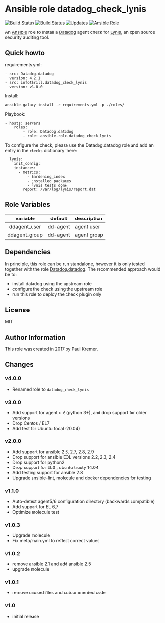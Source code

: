 # Ansible role datadog_check_lynis

[![Build Status](https://img.shields.io/travis/infothrill/ansible-role-datadog_check_lynis/master.svg?label=travis_master)](https://travis-ci.org/infothrill/ansible-role-datadog_check_lynis)
[![Build Status](https://img.shields.io/travis/infothrill/ansible-role-datadog_check_lynis/develop.svg?label=travis_develop)](https://travis-ci.org/infothrill/ansible-role-datadog_check_lynis)
[![Updates](https://pyup.io/repos/github/infothrill/ansible-role-datadog_check_lynis/shield.svg)](https://pyup.io/repos/github/infothrill/ansible-role-datadog_check_lynis/)
[![Ansible Role](https://img.shields.io/ansible/role/22962.svg)](https://galaxy.ansible.com/infothrill/datadog_check_lynis/)


An [Ansible](http://www.ansible.com) role to install a
[Datadog](https://www.datadoghq.com) agent check for
[Lynis](https://cisofy.com/lynis/), an open source security auditing tool.

## Quick howto

requirements.yml:

	- src: Datadog.datadog
	  version: 4.2.1
	- src: infothrill.datadog_check_lynis
	  version: v3.0.0

Install:

	ansible-galaxy install -r requirements.yml -p ./roles/

Playbook:

    - hosts: servers
        roles:
		    - role: Datadog.datadog
		    - role: ansible-role-datadog_check_lynis

To configure the check, please use the Datadog.datadog role and add an entry
in the `checks` dictionary there:

	  lynis:
	    init_config:
	    instances:
          - metrics:
		      - hardening_index
		      - installed_packages
		      - lynis_tests_done
		    report: /var/log/lynis/report.dat

## Role Variables

|       variable             | default  | description     |
|:--------------------------:|:--------:|:----------------|
| ddagent_user               | dd-agent | agent user      |
| ddagent_group              | dd-agent | agent group     |

## Dependencies

In principle, this role can be run standalone, however it is only tested together
with the role [Datadog.datadog](https://galaxy.ansible.com/Datadog/datadog/).
The recommended approach would be to:

* install datadog using the upstream role
* configure the check using the upstream role
* run this role to deploy the check plugin only

## License

MIT

## Author Information

This role was created in 2017 by Paul Kremer.


## Changes

### v4.0.0

* Renamed role to `datadog_check_lynis`

### v3.0.0

* Add support for agent `> 6` (python 3+), and drop support for older versions
* Drop Centos / EL7
* Add test for Ubuntu focal (20.04)

### v2.0.0

* Add support for ansible 2.6, 2.7, 2.8, 2.9
* Drop support for ansible EOL versions 2.2, 2.3, 2.4
* Drop support for python2
* Drop support for EL6 , ubuntu trusty 14.04
* Add testing support for ansible 2.8
* Upgrade ansible-lint, molecule and docker dependencies for testing

### v1.1.0

* Auto-detect agent5/6 configuration directory (backwards compatible)
* Add support for EL 6,7
* Optimize molecule test

### v1.0.3

* Upgrade molecule
* Fix meta/main.yml to reflect correct values

### v1.0.2

* remove ansible 2.1 and add ansible 2.5
* upgrade molecule

### v1.0.1

* remove unused files and outcommented code

### v1.0

* initial release
